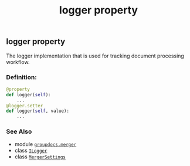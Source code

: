 ﻿---
title: logger property
second_title: GroupDocs.Merger for Python via .NET API References
description: 
type: docs
url: /python-net/groupdocs.merger/mergersettings/logger/
is_root: false
weight: 30
---

## logger property


The logger implementation that is used for tracking document processing workflow.
### Definition:
```python
@property
def logger(self):
    ...
@logger.setter
def logger(self, value):
    ...
```

### See Also
* module [`groupdocs.merger`](../../)
* class [`ILogger`](/merger/python-net/groupdocs.merger.logging/ilogger)
* class [`MergerSettings`](/merger/python-net/groupdocs.merger/mergersettings)
